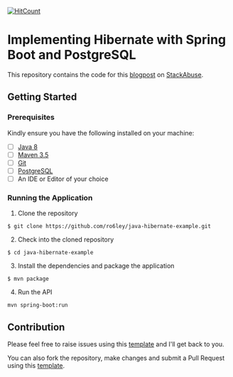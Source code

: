 [![HitCount](http://hits.dwyl.io/ro6ley/java-hibernate-example.svg)](http://hits.dwyl.io/ro6ley/java-hibernate-example)

# Implementing Hibernate with Spring Boot and PostgreSQL

This repository contains the code for this [blogpost](https://stackabuse.com/implementing-hibernate-with-spring-boot-and-postgresql/) on [StackAbuse](https://stackabuse.com/).

## Getting Started

### Prerequisites

Kindly ensure you have the following installed on your machine:

- [ ] [Java 8](https://www.java.com/en/download/help/download_options.xml)
- [ ] [Maven 3.5](https://maven.apache.org/install.html)
- [ ] [Git]()
- [ ] [PostgreSQL](https://www.educba.com/install-postgresql/)
- [ ] An IDE or Editor of your choice

### Running the Application

1. Clone the repository
```
$ git clone https://github.com/ro6ley/java-hibernate-example.git
```

2. Check into the cloned repository
```
$ cd java-hibernate-example
```

3. Install the dependencies and package the application
```
$ mvn package
```

4. Run the API
```
mvn spring-boot:run
```

## Contribution

Please feel free to raise issues using this [template](./.github/ISSUE_TEMPLATE.md) and I'll get back to you.

You can also fork the repository, make changes and submit a Pull Request using this [template](./.github/PULL_REQUEST_TEMPLATE.md).
